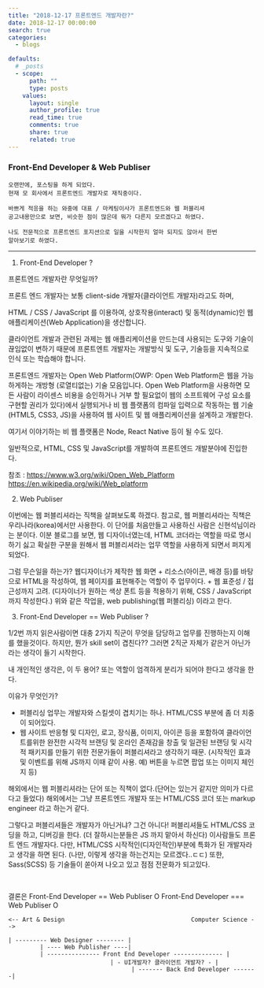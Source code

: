 ```yaml
---
title: "2018-12-17 프론트엔드 개발자란?"
date: 2018-12-17 00:00:00
search: true
categories:
  - blogs

defaults:
  # _posts
  - scope:
      path: ""
      type: posts
    values:
      layout: single
      author_profile: true
      read_time: true
      comments: true
      share: true
      related: true
---
```


### Front-End Developer & Web Publiser
```
오랜만에, 포스팅을 하게 되었다.
현재 모 회사에서 프론트엔드 개발자로 재직중이다.

바쁘게 적응을 하는 와중에 대표 / 마케팅이사가 프론트엔드와 웹 퍼블리셔
공고내용만으로 보면, 비슷한 점이 많은데 뭐가 다른지 모르겠다고 하였다.

나도 전문적으로 프론트엔드 포지션으로 일을 시작한지 얼마 되지도 않아서 한번
알아보기로 하였다.
```

---

1. Front-End Developer ?

프론트엔드 개발자란 무엇일까?

프론트 엔드 개발자는 보통 client-side 개발자(클라이언트 개발자)라고도 하며,

HTML / CSS / JavaScript 를 이용하여, 상호작용(interact) 및 동적(dynamic)인 웹 애플리케이션(Web Application)을 생산합니다.

클라이언트 개발과 관련된 과제는 웹 애플리케이션을 만드는데 사용되는 도구와 기술이 끊임없이 변하기 때문에 프론트엔트 개발자는 개발방식 및 도구, 기술등을 지속적으로 인식 또는 학습해야 합니다.

프론트엔드 개발자는 Open Web Platform(OWP: Open Web Platform은 웹을 가능하게하는 개방형 (로열티없는) 기술 모음입니다. Open Web Platform을 사용하면 모든 사람이 라이센스 비용을 승인하거나 거부 할 필요없이 웹의 소프트웨어 구성 요소를 구현할 권리가 있다)에서 실행되거나 비 웹 플랫폼의 컴파일 입력으로 작동하는 웹 기술(HTML5, CSS3, JS)을 사용하여 웹 사이트 및 웹 애플리케이션을 설계하고 개발한다.

여기서 이야기하는 비 웹 플랫폼은 Node, React Native 등이 될 수도 있다.

일반적으로, HTML, CSS 및 JavaScript를 개발하여 프론트엔드 개발분야에 진입한다.
​

참조 :
https://www.w3.org/wiki/Open_Web_Platform
https://en.wikipedia.org/wiki/Web_platform


2. Web Publiser

이번에는 웹 퍼블리셔라는 직책을 살펴보도록 하겠다.
참고로, 웹 퍼블리셔라는 직책은 우리나라(korea)에서만 사용한다.
이 단어를 처음만들고 사용하신 사람은 신현석님이라는 분이다.
이분 블로그를 보면, 웹 디자이너였는데, HTML 코더라는 역할을 따로 명시하기 싫고 확실한 구분을 원해서 웹 퍼블리셔라는 업무 역할을 사용하게 되면서 퍼지게 되었다.

그럼 무슨일을 하는가?
웹디자이너가 제작한 웹 화면 + 리소스(아이콘, 배경 등)를 바탕으로
HTML을 작성하여, 웹 페이지를 표현해주는 역할이 주 업무이다. + 웹 표준성 / 접근성까지 고려.
(디자이너가 원하는 색상 폰트 등을 적용하기 위해, CSS / JavaScript 까지 작성한다.)
위와 같은 작업을, web publishing(웹 퍼블리싱) 이라고 한다.


3. Front-End Developer == Web Publiser  ?

1/2번 까지 읽은사람이면 대충 2가지 직군이 무엇을 담당하고 업무를 진행하는지 이해를 했을것이다.
하지만, 뭔가 skill set이 겹친다?? 그러면 2직군 자체가 같은거 아닌가 라는 생각이 들기 시작한다.

내 개인적인 생각은, 이 두 용어? 또는 역할이 엄격하게 분리가 되어야 한다고 생각을 한다.

이유가 무엇인가?
- 퍼블리싱 업무는 개발자와 스킬셋이 겹치기는 하나. HTML/CSS 부분에 좀 더 치중이 되어있다.
- 웹 사이트 반응형 및 디자인, 로고, 장식품, 이미지, 아이콘 등을 포함하여 클라이언트를위한 완전한 시각적 브랜딩 및 온라인 존재감을 창출 및 일관된 브랜딩 및 시각적 패키지를 만들기 위한 전문가들이 퍼블리셔라고 생각하기 때문. (시작적인 효과 및 이벤트를 위해 JS까지 이때 같이 사용. 예) 버튼을 누르면 팝업 또는 이미지 체인지 등)

해외에서는 웹 퍼블리셔라는 단어 또는 직책이 없다.(단어는 있는거 같지만 의미가 다르다고 들었다)
해외에서는 그냥 프론트엔드 개발자 또는 HTML/CSS 코더 또는 markup engineer 라고 하는거 같다.

그렇다고 퍼블리셔들은 개발자가 아닌거냐?
그건 아니다!
퍼블리셔들도 HTML/CSS 코딩을 하고, 디버깅을 한다. (더 잘하시는분들은 JS 까지 맡아서 하신다)
이사람들도 프론트 엔드 개발자다.
다만, HTML/CSS 시작적인(디자인적인)부분에 특화가 된 개발자라고 생각을 하면 된다.
(나만, 이렇게 생각을 하는건지는 모르겠다..ㄷㄷ)
또한, Sass(SCSS) 등 기술들이 쏟아져 나오고 있고 점점 전문화가 되고있다.

​

결론은
Front-End Developer == Web Publiser  O
Front-End Developer === Web Publiser O

```
<-- Art & Design                                    Computer Science -->

| --------- Web Designer -------- |
         | ---- Web Publisher ----|
         | --------------- Front End Developer -------------- |
                             | - UI개발자? 클라이언트 개발자? - |
                                   | ------- Back End Developer -------|


```
